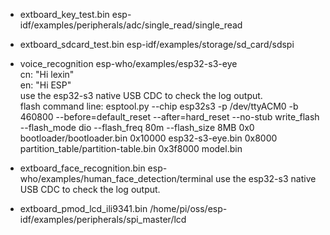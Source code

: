- extboard_key_test.bin
esp-idf/examples/peripherals/adc/single_read/single_read

- extboard_sdcard_test.bin
esp-idf/examples/storage/sd_card/sdspi

- voice_recognition
esp-who/examples/esp32-s3-eye  
cn: "Hi lexin"  
en: "Hi ESP"  
use the esp32-s3 native USB CDC to check the log output.  
flash command line: esptool.py --chip esp32s3 -p /dev/ttyACM0 -b 460800 --before=default_reset --after=hard_reset --no-stub write_flash --flash_mode dio --flash_freq 80m --flash_size 8MB 0x0 bootloader/bootloader.bin 0x10000 esp32-s3-eye.bin 0x8000 partition_table/partition-table.bin 0x3f8000 model.bin

- extboard_face_recognition.bin
esp-who/examples/human_face_detection/terminal
use the esp32-s3 native USB CDC to check the log output.  

- extboard_pmod_lcd_ili9341.bin
/home/pi/oss/esp-idf/examples/peripherals/spi_master/lcd
